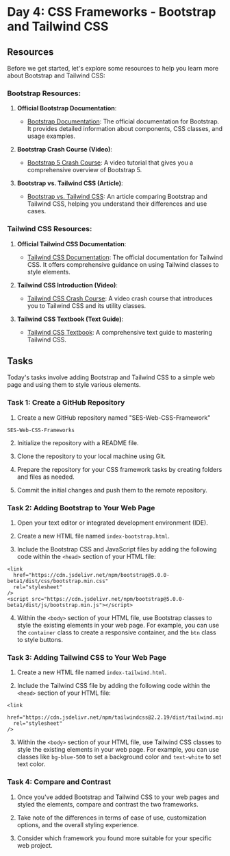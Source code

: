 # Day 4: CSS Frameworks - Bootstrap and Tailwind CSS

## Resources

Before we get started, let's explore some resources to help you learn more about Bootstrap and Tailwind CSS:

### Bootstrap Resources:

1. **Official Bootstrap Documentation**:

   - [Bootstrap Documentation](https://getbootstrap.com/docs/5.0/getting-started/introduction/): The official documentation for Bootstrap. It provides detailed information about components, CSS classes, and usage examples.

2. **Bootstrap Crash Course (Video)**:

   - [Bootstrap 5 Crash Course](https://www.youtube.com/watch?v=4sosXZsdy-s): A video tutorial that gives you a comprehensive overview of Bootstrap 5.

3. **Bootstrap vs. Tailwind CSS (Article)**:
   - [Bootstrap vs. Tailwind CSS](https://blog.tailwindcss.com/bootstrap-to-tailwind): An article comparing Bootstrap and Tailwind CSS, helping you understand their differences and use cases.

### Tailwind CSS Resources:

1. **Official Tailwind CSS Documentation**:

   - [Tailwind CSS Documentation](https://tailwindcss.com/docs): The official documentation for Tailwind CSS. It offers comprehensive guidance on using Tailwind classes to style elements.

2. **Tailwind CSS Introduction (Video)**:

   - [Tailwind CSS Crash Course](https://www.youtube.com/watch?v=UBOj6rqRUME): A video crash course that introduces you to Tailwind CSS and its utility classes.

3. **Tailwind CSS Textbook (Text Guide)**:
   - [Tailwind CSS Textbook](https://www.tailwindtoolbox.com/tailwind-css-textbook): A comprehensive text guide to mastering Tailwind CSS.

## Tasks

Today's tasks involve adding Bootstrap and Tailwind CSS to a simple web page and using them to style various elements.


### Task 1: Create a GitHub Repository
1. Create a new GitHub repository named "SES-Web-CSS-Framework"
```
SES-Web-CSS-Frameworks
```
2. Initialize the repository with a README file.

3. Clone the repository to your local machine using Git.

5. Prepare the repository for your CSS framework tasks by creating folders and files as needed.

6. Commit the initial changes and push them to the remote repository.
### Task 2: Adding Bootstrap to Your Web Page

1. Open your text editor or integrated development environment (IDE).

2. Create a new HTML file named `index-bootstrap.html`.

3. Include the Bootstrap CSS and JavaScript files by adding the following code within the `<head>` section of your HTML file:

```
<link
  href="https://cdn.jsdelivr.net/npm/bootstrap@5.0.0-beta1/dist/css/bootstrap.min.css"
  rel="stylesheet"
/>
<script src="https://cdn.jsdelivr.net/npm/bootstrap@5.0.0-beta1/dist/js/bootstrap.min.js"></script>
```

4. Within the `<body>` section of your HTML file, use Bootstrap classes to style the existing elements in your web page. For example, you can use the `container` class to create a responsive container, and the `btn` class to style buttons.

### Task 3: Adding Tailwind CSS to Your Web Page

1. Create a new HTML file named `index-tailwind.html`.

2. Include the Tailwind CSS file by adding the following code within the `<head>` section of your HTML file:

```
<link
  href="https://cdn.jsdelivr.net/npm/tailwindcss@2.2.19/dist/tailwind.min.css"
  rel="stylesheet"
/>
```

3. Within the `<body>` section of your HTML file, use Tailwind CSS classes to style the existing elements in your web page. For example, you can use classes like `bg-blue-500` to set a background color and `text-white` to set text color.

### Task 4: Compare and Contrast

1. Once you've added Bootstrap and Tailwind CSS to your web pages and styled the elements, compare and contrast the two frameworks.

2. Take note of the differences in terms of ease of use, customization options, and the overall styling experience.

3. Consider which framework you found more suitable for your specific web project.

